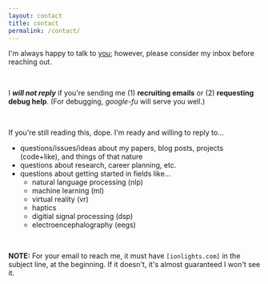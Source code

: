```yaml
---
layout: contact
title: contact
permalink: /contact/
---
```


I'm always happy to talk to [you][making-friends]; however, please consider my inbox before reaching out.

<br>

I **_will not reply_** if you're sending me (1) **recruiting emails** or (2) **requesting debug help**. (For debugging, _google-fu_ will serve you well.)

<br>

If you're still reading this, dope. I'm ready and willing to reply to...
- questions/issues/ideas about my papers, blog posts, projects (code+like), and
  things of that nature
- questions about research, career planning, etc.
- questions about getting started in fields like...
  - natural language processing (nlp)
  - machine learning (ml)
  - virtual reality (vr)
  - haptics
  - digitial signal processing (dsp)
  - electroencephalography (eegs)

<br>

**NOTE:** For your email to reach me, it must have `[ionlights.com]` in the subject line, at the beginning. If it doesn't, it's almost guaranteed I won't see it.



[making-friends]: https://archive.li/1mTK6/image
